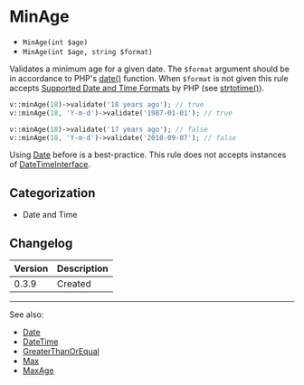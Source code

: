 # MinAge

- `MinAge(int $age)`
- `MinAge(int $age, string $format)`

Validates a minimum age for a given date. The `$format` argument should be in
accordance to PHP's [date()][] function. When `$format` is not  given this rule
accepts [Supported Date and Time Formats][] by PHP (see [strtotime()][]).

```php
v::minAge(18)->validate('18 years ago'); // true
v::minAge(18, 'Y-m-d')->validate('1987-01-01'); // true

v::minAge(18)->validate('17 years ago'); // false
v::minAge(18, 'Y-m-d')->validate('2010-09-07'); // false
```

Using [Date](Date.md) before is a best-practice.
This rule does not accepts instances of [DateTimeInterface][].

## Categorization

- Date and Time

## Changelog

Version | Description
--------|-------------
  0.3.9 | Created

***
See also:

- [Date](Date.md)
- [DateTime](DateTime.md)
- [GreaterThanOrEqual](GreaterThanOrEqual.md)
- [Max](Max.md)
- [MaxAge](MaxAge.md)

[date()]: http://php.net/date
[DateTimeInterface]: http://php.net/DateTimeInterface
[strtotime()]: http://php.net/strtotime
[Supported Date and Time Formats]: http://php.net/datetime.formats
